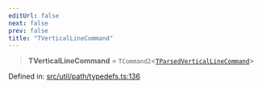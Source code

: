```yaml
---
editUrl: false
next: false
prev: false
title: "TVerticalLineCommand"
---
```


> **TVerticalLineCommand** = `TCommand2`\<[`TParsedVerticalLineCommand`](/api/type-aliases/tparsedverticallinecommand/)\>

Defined in: [src/util/path/typedefs.ts:136](https://github.com/fabricjs/fabric.js/blob/e114448a1bce9b68a3e1bba337bc0c83a35c1aa5/src/util/path/typedefs.ts#L136)
